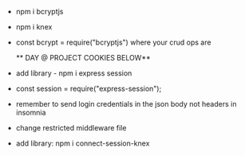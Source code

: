 - npm i bcryptjs
- npm i knex
- const bcrypt = require("bcryptjs") where your crud ops are

  ** DAY @ PROJECT COOKIES BELOW**

- add library - npm i express session
- const session = require("express-session");
- remember to send login credentials in the json body not headers in insomnia
- change restricted middleware file
- add library: npm i connect-session-knex
